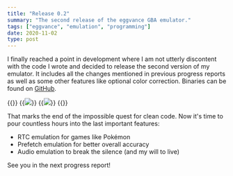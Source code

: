 ```yaml
---
title: "Release 0.2"
summary: "The second release of the eggvance GBA emulator."
tags: ["eggvance", "emulation", "programming"]
date: 2020-11-02
type: post
---
```

I finally reached a point in development where I am not utterly discontent with the code I wrote and decided to release the second version of my emulator. It includes all the changes mentioned in previous progress reports as well as some other features like optional color correction. Binaries can be found on [GitHub](https://github.com/jsmolka/eggvance/releases).

{{<flex>}}
  {{<image src="eggvance/emerald-mew.png" caption="Oversaturated colors in memory">}}
  {{<image src="eggvance/emerald-mew-lcd.png" caption="Corrected colors on the LCD">}}
{{</flex>}}

That marks the end of the impossible quest for clean code. Now it's time to pour countless hours into the last important features:
- RTC emulation for games like Pokémon
- Prefetch emulation for better overall accuracy
- Audio emulation to break the silence (and my will to live)

See you in the next progress report!
